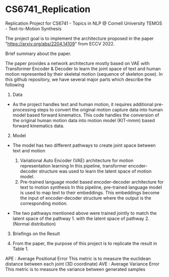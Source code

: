 # CS6741_Replication
Replication Project for CS6741 - Topics in NLP @ Cornell University
TEMOS - Text-to-Motion Synthesis

The project goal is to implement the architecture proposed in the paper "https://arxiv.org/abs/2204.14109" from ECCV 2022. 

Brief summary about the paper.

The paper provides a network architecture mostly based on VAE with Transformer Encoder & Decoder to learn the joint space of text and human motion represented by their skeletal motion (sequence of skeleton pose). In this github repository, we have several major parts which describe the following
1. Data 
  - As the project handles text and human motion, it requires additional pre-processing steps to convert the original motion capture data into human model based forward kinematics. This code handles the conversion of the original human motion data into motion model (KIT-mmm) based forward kinematics data.
  
2. Model
  - The model has two different pathways to create joint space between text and motion
    1. Variational Auto Encoder (VAE) architecture for motion representation learning
      In this pipeline, transformer encoder-decoder structure was used to learn the latent space of motion model.
    2. Pre-trained language model based encoder-decoder architecture for text to motion synthesis
      In this pipeline, pre-trained language model is used to map text to their embeddings. This embeddings become the input of encoder-decoder structure where the output is the corresponding motion.
      
  - The two pathways mentioned above were trained jointly to match the latent space of the pathway 1. with the latent space of pathway 2. (Normal distribution)
  

3. Briefings on the Result

 1. From the paper, the purpose of this project is to replicate the result in Table 1. 
 
 APE : Average Positional Error
       This metric is to measure the euclidean distance between each joint (3D coordinate)
 AVE : Average Variance Error
       This metric is to measure the variance between generated samples 
